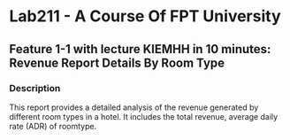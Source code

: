 # Lab211 - A Course Of FPT University

## Feature 1-1 with lecture KIEMHH in 10 minutes: Revenue Report Details By Room Type

### Description

This report provides a detailed analysis of the revenue generated by different room types in a hotel. It includes the total revenue, average daily rate (ADR) of roomtype.
